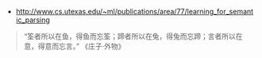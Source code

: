 * http://www.cs.utexas.edu/~ml/publications/area/77/learning_for_semantic_parsing

> “筌者所以在鱼，得鱼而忘筌；蹄者所以在兔，得兔而忘蹄；言者所以在意，得意而忘言。” 《庄子·外物》
